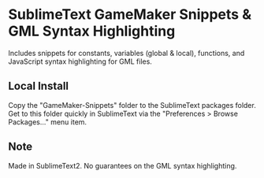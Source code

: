 # SublimeText GameMaker Snippets & GML Syntax Highlighting

Includes snippets for constants, variables (global & local), functions, and JavaScript syntax highlighting for GML files.


## Local Install

Copy the "GameMaker-Snippets" folder to the SublimeText packages folder. Get to this folder quickly in SublimeText via the "Preferences > Browse Packages..." menu item.


## Note

Made in SublimeText2. No guarantees on the GML syntax highlighting.